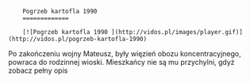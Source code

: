
        Pogrzeb kartofla 1990 
        =============
        
        [![Pogrzeb kartofla 1990 ](http://vidos.pl/images/player.gif)](http://vidos.pl/pogrzeb-kartofla-1990)
        
        
 Po zakończeniu wojny Mateusz, były więzień obozu koncentracyjnego, powraca do rodzinnej wioski. Mieszkańcy nie są mu przychylni, gdyż zobacz pełny opis
    